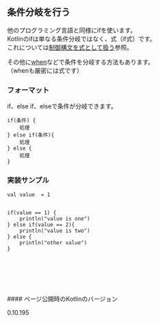 ## 条件分岐を行う


他のプログラミング言語と同様にifを使います。   
Kotlinのifは単なる条件分岐ではなく、式（if式）です。   
これについては[制御構文を式として扱う](./return-on-statement)参照。

その他に[when](../when)などで条件を分岐する方法もあります。   
（whenも厳密には式です）   
   

### フォーマット

if、else if、elseで条件が分岐できます。

    if(条件) {
        処理
    } else if(条件){
        処理
    } else {
        処理
    }


### 実装サンプル

    val value  = 1


    if(value == 1) {
        println("value is one")
    } else if(value == 2){
        println("value is two")
    } else {
        println("other value")
    }
<br/>
<br/>
<br/>
<br/>
<br/>
#### ページ公開時のKotlinのバージョン
   
0.10.195 
 
